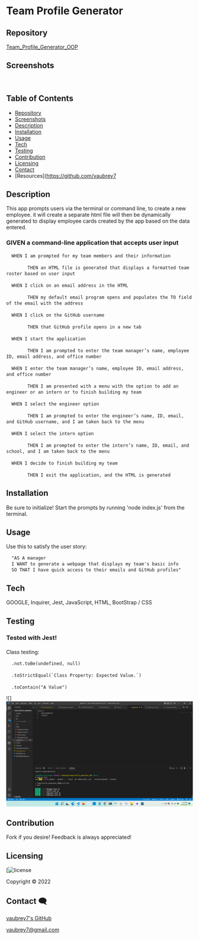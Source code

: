 # Team Profile Generator


## Repository 

[Team_Profile_Generator_OOP](https://github.com/vaubrey7/Team_Profile_Generator_OOP)


## Screenshots 

<img src="">



## Table of Contents

- [Repository](#Repository-)
- [Screenshots](#Screenshots-)
- [Description](#Description-)
- [Installation](#Installation-)
- [Usage](#Usage-)
- [Tech](#Tech-)
- [Testing](#Testing-)
- [Contribution](#Contribution-)
- [Licensing](#Licensing-)
- [Contact](#Contact-)
- [Resources](https://github.com/vaubrey7


## Description 

This app prompts users via the terminal or command line, to create a new employee. it will create a separate html file will then be dynamically generated to display employee cards created by the app based on the data entered.


### GIVEN a command-line application that accepts user input

      WHEN I am prompted for my team members and their information

            THEN an HTML file is generated that displays a formatted team roster based on user input

      WHEN I click on an email address in the HTML

            THEN my default email program opens and populates the TO field of the email with the address

      WHEN I click on the GitHub username

            THEN that GitHub profile opens in a new tab

      WHEN I start the application

            THEN I am prompted to enter the team manager’s name, employee ID, email address, and office number

      WHEN I enter the team manager’s name, employee ID, email address, and office number

            THEN I am presented with a menu with the option to add an engineer or an intern or to finish building my team

      WHEN I select the engineer option

            THEN I am prompted to enter the engineer’s name, ID, email, and GitHub username, and I am taken back to the menu

      WHEN I select the intern option

            THEN I am prompted to enter the intern’s name, ID, email, and school, and I am taken back to the menu

      WHEN I decide to finish building my team

            THEN I exit the application, and the HTML is generated


## Installation

Be sure to initialize! Start the prompts by running 'node index.js' from the terminal.


## Usage 
Use this to satisfy the user story:

      "AS A manager
      I WANT to generate a webpage that displays my team's basic info
      SO THAT I have quick access to their emails and GitHub profiles"


## Tech 

GOOGLE, Inquirer, Jest, JavaScript, HTML, BootStrap / CSS


## Testing

### Tested with Jest!
#### []()
#### []()

Class testing:

      .not.toBe(undefined, null)

      .toStrictEqual(`Class Property: Expected Value.`)

      .toContain("A Value")

![]
<img src = "https://raw.githubusercontent.com/vaubrey7/Team_Profile_Generator_OOP/main/Assets/2022-09-26.png">



## Contribution 

Fork if you desire! Feedback is always appreciated!


## Licensing 

[![license](MIT)


Copyright &copy; 2022


## Contact 🗨

[vaubrey7's GitHub](https://github.com/vaubrey7)

vaubrey7@gmail.com

